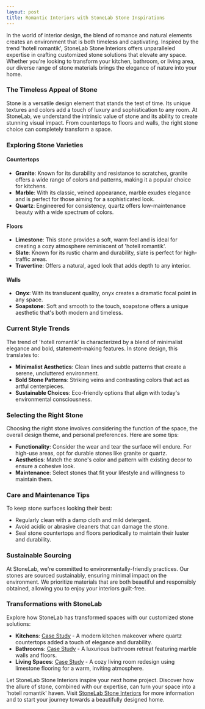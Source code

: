 ```yaml
---
layout: post
title: Romantic Interiors with StoneLab Stone Inspirations
---
```



In the world of interior design, the blend of romance and natural elements creates an environment that is both timeless and captivating. Inspired by the trend 'hotell romantik', StoneLab Stone Interiors offers unparalleled expertise in crafting customized stone solutions that elevate any space. Whether you're looking to transform your kitchen, bathroom, or living area, our diverse range of stone materials brings the elegance of nature into your home.

### The Timeless Appeal of Stone

Stone is a versatile design element that stands the test of time. Its unique textures and colors add a touch of luxury and sophistication to any room. At StoneLab, we understand the intrinsic value of stone and its ability to create stunning visual impact. From countertops to floors and walls, the right stone choice can completely transform a space.

### Exploring Stone Varieties

#### Countertops

- **Granite**: Known for its durability and resistance to scratches, granite offers a wide range of colors and patterns, making it a popular choice for kitchens.
- **Marble**: With its classic, veined appearance, marble exudes elegance and is perfect for those aiming for a sophisticated look.
- **Quartz**: Engineered for consistency, quartz offers low-maintenance beauty with a wide spectrum of colors.

#### Floors

- **Limestone**: This stone provides a soft, warm feel and is ideal for creating a cozy atmosphere reminiscent of 'hotell romantik'.
- **Slate**: Known for its rustic charm and durability, slate is perfect for high-traffic areas.
- **Travertine**: Offers a natural, aged look that adds depth to any interior.

#### Walls

- **Onyx**: With its translucent quality, onyx creates a dramatic focal point in any space.
- **Soapstone**: Soft and smooth to the touch, soapstone offers a unique aesthetic that's both modern and timeless.

### Current Style Trends

The trend of 'hotell romantik' is characterized by a blend of minimalist elegance and bold, statement-making features. In stone design, this translates to:

- **Minimalist Aesthetics**: Clean lines and subtle patterns that create a serene, uncluttered environment.
- **Bold Stone Patterns**: Striking veins and contrasting colors that act as artful centerpieces.
- **Sustainable Choices**: Eco-friendly options that align with today's environmental consciousness.

### Selecting the Right Stone

Choosing the right stone involves considering the function of the space, the overall design theme, and personal preferences. Here are some tips:

- **Functionality**: Consider the wear and tear the surface will endure. For high-use areas, opt for durable stones like granite or quartz.
- **Aesthetics**: Match the stone's color and pattern with existing decor to ensure a cohesive look.
- **Maintenance**: Select stones that fit your lifestyle and willingness to maintain them.

### Care and Maintenance Tips

To keep stone surfaces looking their best:

- Regularly clean with a damp cloth and mild detergent.
- Avoid acidic or abrasive cleaners that can damage the stone.
- Seal stone countertops and floors periodically to maintain their luster and durability.

### Sustainable Sourcing

At StoneLab, we're committed to environmentally-friendly practices. Our stones are sourced sustainably, ensuring minimal impact on the environment. We prioritize materials that are both beautiful and responsibly obtained, allowing you to enjoy your interiors guilt-free.

### Transformations with StoneLab

Explore how StoneLab has transformed spaces with our customized stone solutions:

- **Kitchens**: [Case Study](https://stonelab.se) - A modern kitchen makeover where quartz countertops added a touch of elegance and durability.
- **Bathrooms**: [Case Study](https://stonelab.se) - A luxurious bathroom retreat featuring marble walls and floors.
- **Living Spaces**: [Case Study](https://stonelab.se) - A cozy living room redesign using limestone flooring for a warm, inviting atmosphere.

Let StoneLab Stone Interiors inspire your next home project. Discover how the allure of stone, combined with our expertise, can turn your space into a 'hotell romantik' haven. Visit [StoneLab Stone Interiors](https://stonelab.se) for more information and to start your journey towards a beautifully designed home.